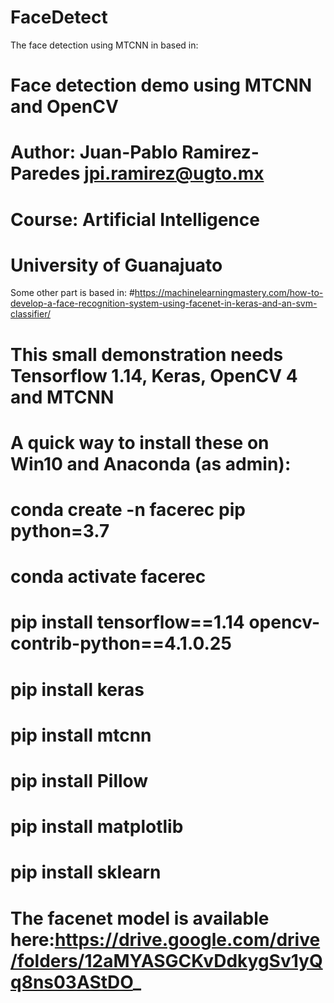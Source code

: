 # FaceDetect
The face detection using MTCNN in based in:
# Face detection demo using MTCNN and OpenCV
# Author: Juan-Pablo Ramirez-Paredes <jpi.ramirez@ugto.mx>
# Course: Artificial Intelligence
# University of Guanajuato
Some other part is based in:
#https://machinelearningmastery.com/how-to-develop-a-face-recognition-system-using-facenet-in-keras-and-an-svm-classifier/

# This small demonstration needs Tensorflow 1.14, Keras, OpenCV 4 and MTCNN
# A quick way to install these on Win10 and Anaconda (as admin):
# conda create -n facerec pip python=3.7
# conda activate facerec
# pip install tensorflow==1.14 opencv-contrib-python==4.1.0.25
# pip install keras
# pip install mtcnn
# pip install Pillow
# pip install matplotlib
# pip install sklearn

# The facenet model is available here:https://drive.google.com/drive/folders/12aMYASGCKvDdkygSv1yQq8ns03AStDO_
